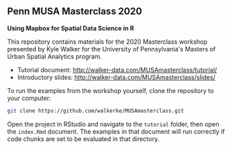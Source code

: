## Penn MUSA Masterclass 2020

__Using Mapbox for Spatial Data Science in R__

This repository contains materials for the 2020 Masterclass workshop presented by Kyle Walker for the University of Pennsylvania's Masters of Urban Spatial Analytics program.  

* Tutorial document: http://walker-data.com/MUSAmasterclass/tutorial/
* Introductory slides: http://walker-data.com/MUSAmasterclass/slides/

To run the examples from the workshop yourself, clone the repository to your computer:

```bash
git clone https://github.com/walkerke/MUSAmasterclass.git 
```

Open the project in RStudio and navigate to the `tutorial` folder, then open the `index.Rmd` document.  The examples in that document will run correctly if code chunks are set to be evaluated in that directory.  